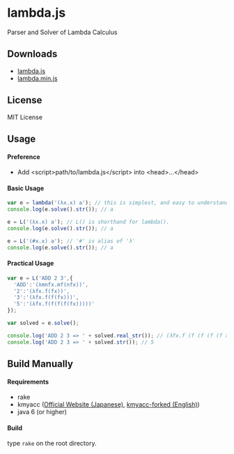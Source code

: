 # lambda.js

Parser and Solver of Lambda Calculus

## Downloads

- [lambda.js](https://raw.githubusercontent.com/atmarksharp/lambda-js/master/lambda.js)
- [lambda.min.js](https://raw.githubusercontent.com/atmarksharp/lambda-js/master/lambda.min.js)

## License

MIT License

## Usage

#### Preference

- Add &lt;script>path/to/lambda.js&lt;/script> into &lt;head>...&lt;/head>

#### Basic Usage

```javascript
var e = lambda('(λx.x) a'); // this is simplest, and easy to understand.
console.log(e.solve().str()); // a

e = L('(λx.x) a'); // L() is shorthand for lambda().
console.log(e.solve().str()); // a

e = L('(#x.x) a'); // '#' is alias of 'λ'
console.log(e.solve().str()); // a
```

#### Practical Usage

```javascript
var e = L('ADD 2 3',{
  'ADD':'(λmnfx.mf(nfx))',
  '2':'(λfx.f(fx))',
  '3':'(λfx.f(f(fx)))',
  '5':'(λfx.f(f(f(f(fx)))))'
});

var solved = e.solve();

console.log('ADD 2 3 => ' + solved.real_str()); // (λfx.f (f (f (f (f x)))))
console.log('ADD 2 3 => ' + solved.str()); // 5
```

## Build Manually

#### Requirements

- rake
- kmyacc ([Official Website (Japanese)](http://www005.upp.so-net.ne.jp/kmori/kmyacc/), [kmyacc-forked (English)](https://github.com/moriyoshi/kmyacc-forked))
- java 6 (or higher)

#### Build

type `rake` on the root directory.

